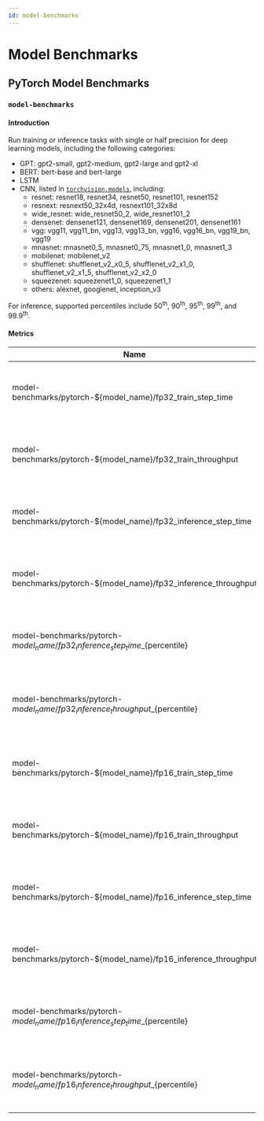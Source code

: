 ```yaml
---
id: model-benchmarks
---
```


# Model Benchmarks

## PyTorch Model Benchmarks

### `model-benchmarks`

#### Introduction

Run training or inference tasks with single or half precision for deep learning models,
including the following categories:
* GPT: gpt2-small, gpt2-medium, gpt2-large and gpt2-xl
* BERT: bert-base and bert-large
* LSTM
* CNN, listed in [`torchvision.models`](https://pytorch.org/vision/0.8/models.html), including:
  * resnet: resnet18, resnet34, resnet50, resnet101, resnet152
  * resnext: resnext50_32x4d, resnext101_32x8d
  * wide_resnet: wide_resnet50_2, wide_resnet101_2
  * densenet: densenet121, densenet169, densenet201, densenet161
  * vgg: vgg11, vgg11_bn, vgg13, vgg13_bn, vgg16, vgg16_bn, vgg19_bn, vgg19
  * mnasnet: mnasnet0_5, mnasnet0_75, mnasnet1_0, mnasnet1_3
  * mobilenet: mobilenet_v2
  * shufflenet: shufflenet_v2_x0_5, shufflenet_v2_x1_0, shufflenet_v2_x1_5, shufflenet_v2_x2_0
  * squeezenet: squeezenet1_0, squeezenet1_1
  * others: alexnet, googlenet, inception_v3

For inference, supported percentiles include
50<sup>th</sup>, 90<sup>th</sup>, 95<sup>th</sup>, 99<sup>th</sup>, and 99.9<sup>th</sup>.

#### Metrics

| Name                                                                            | Unit                   | Description                                                               |
|---------------------------------------------------------------------------------|------------------------|---------------------------------------------------------------------------|
| model-benchmarks/pytorch-${model_name}/fp32_train_step_time                     | time (ms)              | The average training step time with single precision.                     |
| model-benchmarks/pytorch-${model_name}/fp32_train_throughput                    | throughput (samples/s) | The average training throughput with single precision.                    |
| model-benchmarks/pytorch-${model_name}/fp32_inference_step_time                 | time (ms)              | The average inference step time with single precision.                    |
| model-benchmarks/pytorch-${model_name}/fp32_inference_throughput                | throughput (samples/s) | The average inference throughput with single precision.                   |
| model-benchmarks/pytorch-${model_name}/fp32_inference_step_time\_${percentile}  | time (ms)              | The n<sup>th</sup> percentile inference step time with single precision.  |
| model-benchmarks/pytorch-${model_name}/fp32_inference_throughput\_${percentile} | throughput (samples/s) | The n<sup>th</sup> percentile inference throughput with single precision. |
| model-benchmarks/pytorch-${model_name}/fp16_train_step_time                     | time (ms)              | The average training step time with half precision.                       |
| model-benchmarks/pytorch-${model_name}/fp16_train_throughput                    | throughput (samples/s) | The average training throughput with half precision.                      |
| model-benchmarks/pytorch-${model_name}/fp16_inference_step_time                 | time (ms)              | The average inference step time with half precision.                      |
| model-benchmarks/pytorch-${model_name}/fp16_inference_throughput                | throughput (samples/s) | The average inference throughput with half precision.                     |
| model-benchmarks/pytorch-${model_name}/fp16_inference_step_time\_${percentile}  | time (ms)              | The n<sup>th</sup> percentile inference step time with half precision.    |
| model-benchmarks/pytorch-${model_name}/fp16_inference_throughput\_${percentile} | throughput (samples/s) | The n<sup>th</sup> percentile inference throughput with half precision.   |
